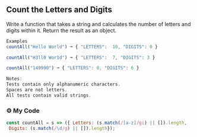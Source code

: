 ## Count the Letters and Digits

Write a function that takes a string and calculates the number of letters and digits within it. Return the result as an object.
```js
Examples
countAll("Hello World") ➞ { "LETTERS":  10, "DIGITS": 0 }

countAll("H3ll0 Wor1d") ➞ { "LETTERS":  7, "DIGITS": 3 }

countAll("149990") ➞ { "LETTERS": 0, "DIGITS": 6 }

Notes:
Tests contain only alphanumeric characters.
Spaces are not letters.
All tests contain valid strings.
```
### :gear: My Code
```js
const countAll = s => ({ Letters: (s.match(/[a-z]/gi) || []).length,
 Digits: (s.match(/\d/g) || []).length});
```
